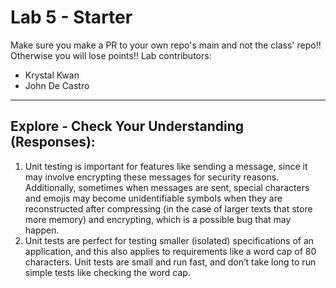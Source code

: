 # Lab 5 - Starter
Make sure you make a PR to your own repo's main and not the class' repo!! Otherwise you will lose points!!
Lab contributors:
- Krystal Kwan
- John De Castro

---

## Explore - Check Your Understanding (Responses):
1. Unit testing is important for features like sending a message, since it may involve encrypting these messages for security reasons. Additionally, sometimes when messages are sent, special characters and emojis may become unidentifiable symbols when they are reconstructed after compressing (in the case of larger texts that store more memory) and encrypting, which is a possible bug that may happen.
2. Unit tests are perfect for testing smaller (isolated) specifications of an application, and this also applies to requirements like a word cap of 80 characters. Unit tests are small and run fast, and don’t take long to run simple tests like checking the word cap.
